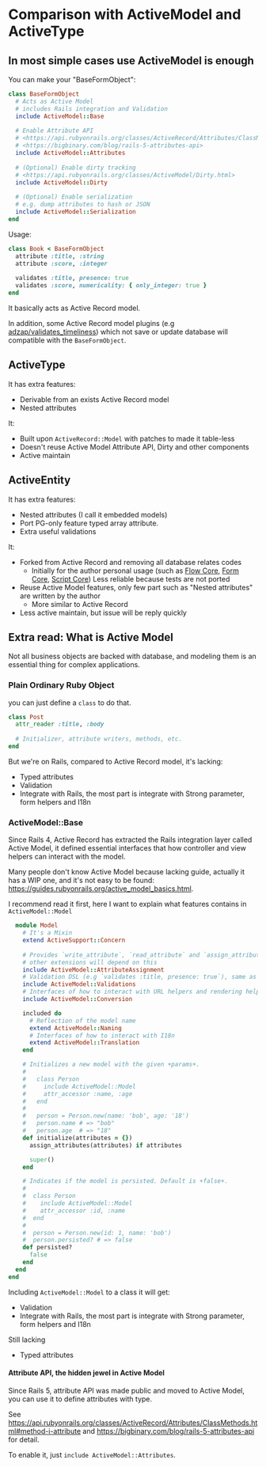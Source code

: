 # Comparison with ActiveModel and ActiveType

## In most simple cases use ActiveModel is enough

You can make your "BaseFormObject":

```ruby
class BaseFormObject
  # Acts as Active Model
  # includes Rails integration and Validation
  include ActiveModel::Base
  
  # Enable Attribute API 
  # <https://api.rubyonrails.org/classes/ActiveRecord/Attributes/ClassMethods.html#method-i-attribute>
  # <https://bigbinary.com/blog/rails-5-attributes-api>
  include ActiveModel::Attributes
  
  # (Optional) Enable dirty tracking
  # <https://api.rubyonrails.org/classes/ActiveModel/Dirty.html>
  include ActiveModel::Dirty
  
  # (Optional) Enable serialization
  # e.g. dump attributes to hash or JSON
  include ActiveModel::Serialization
end
```

Usage:

```ruby
class Book < BaseFormObject
  attribute :title, :string
  attribute :score, :integer
  
  validates :title, presence: true
  validates :score, numericality: { only_integer: true }
end
```

It basically acts as Active Record model.

In addition, some Active Record model plugins (e.g [adzap/validates_timeliness](https://github.com/adzap/validates_timeliness)) which not save or update database will compatible with the `BaseFormObject`.

## ActiveType

It has extra features:

- Derivable from an exists Active Record model
- Nested attributes

It:

- Built upon `ActiveRecord::Model` with patches to made it table-less
- Doesn't reuse Active Model Attribute API, Dirty and other components
- Active maintain

## ActiveEntity

It has extra features:

- Nested attributes (I call it embedded models)
- Port PG-only feature typed array attribute.
- Extra useful validations

It:

- Forked from Active Record and removing all database relates codes
  - Initially for the author personal usage (such as [Flow Core](https://github.com/rails-engine/flow_core), [Form Core](https://github.com/rails-engine/form_core), [Script Core](https://github.com/rails-engine/script_core)) Less reliable because tests are not ported
- Reuse Active Model features, only few part such as "Nested attributes" are written by the author
    - More similar to Active Record
- Less active maintain, but issue will be reply quickly

## Extra read: What is Active Model

Not all business objects are backed with database, and modeling them is an essential thing for complex applications.

### Plain Ordinary Ruby Object

you can just define a `class` to do that.

```ruby
class Post
  attr_reader :title, :body
  
  # Initializer, attribute writers, methods, etc.
end
```

But we're on Rails, compared to Active Record model, it's lacking:

- Typed attributes
- Validation
- Integrate with Rails, the most part is integrate with Strong parameter, form helpers and I18n

### ActiveModel::Base

Since Rails 4, Active Record has extracted the Rails integration layer called Active Model, it defined essential interfaces that how controller and view helpers can interact with the model.

Many people don't know Active Model because lacking guide, actually it has a WIP one, and it's not easy to be found: <https://guides.rubyonrails.org/active_model_basics.html>.

I recommend read it first, here I want to explain what features contains in `ActiveModel::Model`

```ruby
  module Model
    # It's a Mixin
    extend ActiveSupport::Concern
    
    # Provides `write_attribute`, `read_attribute` and `assign_attributes` methods as unify attribute accessor,
    # other extensions will depend on this
    include ActiveModel::AttributeAssignment
    # Validation DSL (e.g `validates :title, presence: true`), same as ActiveRecord validations
    include ActiveModel::Validations
    # Interfaces of how to interact with URL helpers and rendering helpers
    include ActiveModel::Conversion

    included do
      # Reflection of the model name
      extend ActiveModel::Naming
      # Interfaces of how to interact with I18n
      extend ActiveModel::Translation
    end

    # Initializes a new model with the given +params+.
    #
    #   class Person
    #     include ActiveModel::Model
    #     attr_accessor :name, :age
    #   end
    #
    #   person = Person.new(name: 'bob', age: '18')
    #   person.name # => "bob"
    #   person.age  # => "18"
    def initialize(attributes = {})
      assign_attributes(attributes) if attributes

      super()
    end

    # Indicates if the model is persisted. Default is +false+.
    #
    #  class Person
    #    include ActiveModel::Model
    #    attr_accessor :id, :name
    #  end
    #
    #  person = Person.new(id: 1, name: 'bob')
    #  person.persisted? # => false
    def persisted?
      false
    end
  end
end
```

Including `ActiveModel::Model` to a class it will get:

- Validation
- Integrate with Rails, the most part is integrate with Strong parameter, form helpers and I18n

Still lacking

- Typed attributes

#### Attribute API, the hidden jewel in Active Model

Since Rails 5, attribute API was made public and moved to Active Model,
you can use it to define attributes with type.

See <https://api.rubyonrails.org/classes/ActiveRecord/Attributes/ClassMethods.html#method-i-attribute> and <https://bigbinary.com/blog/rails-5-attributes-api> for detail.

To enable it, just `include ActiveModel::Attributes`.
